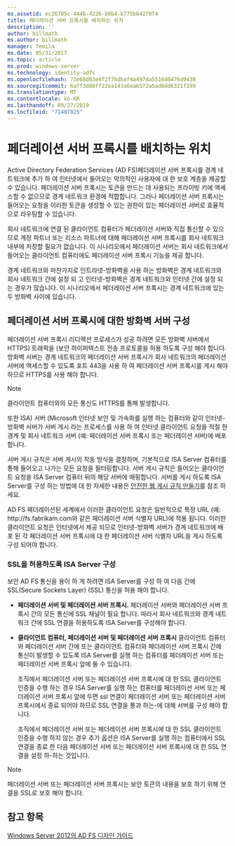 ```yaml
---
ms.assetid: ec26705c-4446-4226-b9b4-b775b642f0f4
title: 페더레이션 서버 프록시를 배치하는 위치
description: ''
author: billmath
ms.author: billmath
manager: femila
ms.date: 05/31/2017
ms.topic: article
ms.prod: windows-server
ms.technology: identity-adfs
ms.openlocfilehash: 73e68d03e4f2f76dbaf4a497da551640476d0438
ms.sourcegitcommit: 6aff3d88ff22ea141a6ea6572a5ad8dd6321f199
ms.translationtype: MT
ms.contentlocale: ko-KR
ms.lasthandoff: 09/27/2019
ms.locfileid: "71407825"
---
```

# <a name="where-to-place-a-federation-server-proxy"></a>페더레이션 서버 프록시를 배치하는 위치

Active Directory Federation Services \(AD FS\)페더레이션 서버 프록시를 경계 네트워크에 추가 하 여 인터넷에서 들어오는 악의적인 사용자에 대 한 보호 계층을 제공할 수 있습니다. 페더레이션 서버 프록시는 토큰을 만드는 데 사용되는 프라이빗 키에 액세스할 수 없으므로 경계 네트워크 환경에 적합합니다. 그러나 페더레이션 서버 프록시는 들어오는 요청을 이러한 토큰을 생성할 수 있는 권한이 있는 페더레이션 서버로 효율적으로 라우팅할 수 있습니다.  
  
회사 네트워크에 연결 된 클라이언트 컴퓨터가 페더레이션 서버와 직접 통신할 수 있으므로 계정 파트너 또는 리소스 파트너에 대해 페더레이션 서버 프록시를 회사 네트워크 내부에 저장할 필요가 없습니다. 이 시나리오에서 페더레이션 서버는 회사 네트워크에서 들어오는 클라이언트 컴퓨터에도 페더레이션 서버 프록시 기능을 제공 합니다.  
  
경계 네트워크와 마찬가지로 인트라넷\-방화벽을 사용 하는 방화벽은 경계 네트워크와 회사 네트워크 간에 설정 되 고 인터넷\-방화벽은 경계 네트워크와 인터넷 간에 설정 되는 경우가 많습니다. 이 시나리오에서 페더레이션 서버 프록시는 경계 네트워크에 있는 두 방화벽 사이에 있습니다.  
  
## <a name="configuring-your-firewall-servers-for-a-federation-server-proxy"></a>페더레이션 서버 프록시에 대한 방화벽 서버 구성  
페더레이션 서버 프록시 리디렉션 프로세스가 성공 하려면 모든 방화벽 서버에서 HTTPS\) 트래픽을 \(보안 하이퍼텍스트 전송 프로토콜을 허용 하도록 구성 해야 합니다. 방화벽 서버는 경계 네트워크의 페더레이션 서버 프록시가 회사 네트워크의 페더레이션 서버에 액세스할 수 있도록 포트 443을 사용 하 여 페더레이션 서버 프록시를 게시 해야 하므로 HTTPS를 사용 해야 합니다.  
  
> [!NOTE]  
> 클라이언트 컴퓨터와의 모든 통신도 HTTPS를 통해 발생합니다.  
  
또한 ISA\) 서버 \(Microsoft 인터넷 보안 및 가속화를 실행 하는 컴퓨터와 같이 인터넷\-방화벽 서버가 서버 게시 라는 프로세스를 사용 하 여 인터넷 클라이언트 요청을 적절 한 경계 및 회사 네트워크 서버 (예: 페더레이션 서버 프록시 또는 페더레이션 서버)에 배포 합니다.  
  
서버 게시 규칙은 서버 게시의 작동 방식을 결정하며, 기본적으로 ISA Server 컴퓨터를 통해 들어오고 나가는 모든 요청을 필터링합니다. 서버 게시 규칙은 들어오는 클라이언트 요청을 ISA Server 컴퓨터 뒤의 해당 서버에 매핑합니다. 서버를 게시 하도록 ISA Server를 구성 하는 방법에 대 한 자세한 내용은 [안전한 웹 게시 규칙 만들기](https://go.microsoft.com/fwlink/?LinkId=75182)를 참조 하세요.  
  
AD FS 페더레이션된 세계에서 이러한 클라이언트 요청은 일반적으로 특정 URL (예: http:\//fs.fabrikam.com와 같은 페더레이션 서버 식별자 URL)에 적용 됩니다. 이러한 클라이언트 요청은 인터넷에서 제공 되므로 인터넷\-방화벽 서버가 경계 네트워크에 배포 된 각 페더레이션 서버 프록시에 대 한 페더레이션 서버 식별자 URL을 게시 하도록 구성 되어야 합니다.  
  
### <a name="configuring-isa-server-to-allow-ssl"></a>SSL을 허용하도록 ISA Server 구성  
보안 AD FS 통신을 용이 하 게 하려면 ISA Server를 구성 하 여 다음 간에 SSL(Secure Sockets Layer) \(SSL\) 통신을 허용 해야 합니다.  
  
-   **페더레이션 서버 및 페더레이션 서버 프록시.** 페더레이션 서버와 페더레이션 서버 프록시 간의 모든 통신에 SSL 채널이 필요 합니다. 따라서 회사 네트워크와 경계 네트워크 간에 SSL 연결을 허용하도록 ISA Server를 구성해야 합니다.  
  
-   **클라이언트 컴퓨터, 페더레이션 서버 및 페더레이션 서버 프록시** 클라이언트 컴퓨터와 페더레이션 서버 간에 또는 클라이언트 컴퓨터와 페더레이션 서버 프록시 간에 통신이 발생할 수 있도록 ISA Server를 실행 하는 컴퓨터를 페더레이션 서버 또는 페더레이션 서버 프록시 앞에 둘 수 있습니다.  
  
    조직에서 페더레이션 서버 또는 페더레이션 서버 프록시에 대 한 SSL 클라이언트 인증을 수행 하는 경우 ISA Server를 실행 하는 컴퓨터를 페더레이션 서버 또는 페더레이션 서버 프록시 앞에 두면 ssl 연결이 페더레이션 서버 또는 페더레이션 서버 프록시에서 종료 되어야 하므로 SSL 연결을 통과 하는\-에 대해 서버를 구성 해야 합니다.  
  
    조직에서 페더레이션 서버 또는 페더레이션 서버 프록시에 대 한 SSL 클라이언트 인증을 수행 하지 않는 경우 추가 옵션은 ISA Server를 실행 하는 컴퓨터에서 SSL 연결을 종료 한 다음 페더레이션 서버 또는 페더레이션 서버 프록시에 대 한 SSL 연결을 설정 하\-하는 것입니다.  
  
> [!NOTE]  
> 페더레이션 서버 또는 페더레이션 서버 프록시는 보안 토큰의 내용을 보호 하기 위해 연결을 SSL로 보호 해야 합니다.  
  
## <a name="see-also"></a>참고 항목
[Windows Server 2012의 AD FS 디자인 가이드](AD-FS-Design-Guide-in-Windows-Server-2012.md)
